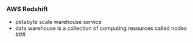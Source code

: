 ### AWS Redshift ###
* petabyte scale warehouse service
* data warehouse is a collection of computing resources called nodes ###

